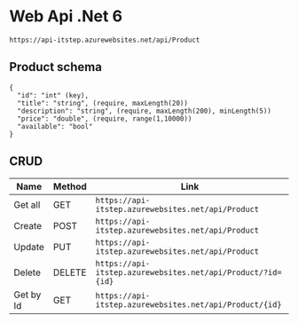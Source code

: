 # Web Api .Net 6

`https://api-itstep.azurewebsites.net/api/Product`

## Product schema
```
{
  "id": "int" (key),
  "title": "string", (require, maxLength(20))
  "description": "string", (require, maxLength(200), minLength(5))
  "price": "double", (require, range(1,10000))
  "available": "bool"
}
```
## CRUD

| Name  | Method  | Link  | 
| ------ | ------ | ------ |
| Get all | GET | ```https://api-itstep.azurewebsites.net/api/Product``` |
| Create | POST | ```https://api-itstep.azurewebsites.net/api/Product``` |
| Update | PUT | ```https://api-itstep.azurewebsites.net/api/Product``` |
| Delete | DELETE | ```https://api-itstep.azurewebsites.net/api/Product/?id={id}``` |
| Get by Id | GET | ```https://api-itstep.azurewebsites.net/api/Product/{id}``` |

